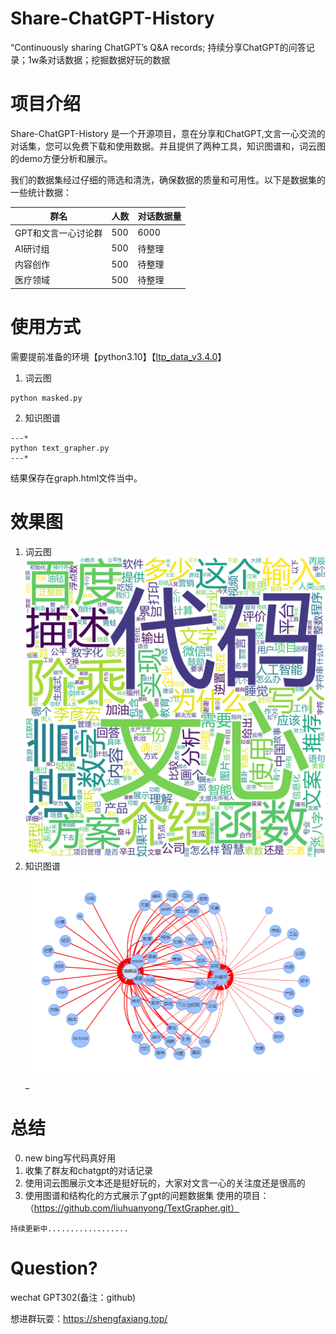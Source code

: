 # Share-ChatGPT-History

“Continuously sharing ChatGPT’s Q&A records; 持续分享ChatGPT的问答记录；1w条对话数据；挖掘数据好玩的数据

# 项目介绍

Share-ChatGPT-History 是一个开源项目，意在分享和ChatGPT,文言一心交流的对话集，您可以免费下载和使用数据。并且提供了两种工具，知识图谱和，词云图的demo方便分析和展示。

我们的数据集经过仔细的筛选和清洗，确保数据的质量和可用性。以下是数据集的一些统计数据：

| 群名 | 人数 | 对话数据量 |
| --- | --- | --- |
| GPT和文言一心讨论群 | 500 | 6000 |
| AI研讨组 | 500 | 待整理 |
| 内容创作 | 500 | 待整理 |
| 医疗领域 | 500 | 待整理 |

# 使用方式

需要提前准备的环境【python3.10】【[ltp_data_v3.4.0](ltp_data_v3.4.0)】
1.  词云图　
```
python masked.py
```
2. 知识图谱　
```
---*
python text_grapher.py
---*
```
结果保存在graph.html文件当中。


# 效果图

1) 词云图 
![image](https://github.com/onexixi/share-chatgpt-history/blob/master/image/wordcloud.png)
2) 知识图谱 
![image](https://github.com/onexixi/share-chatgpt-history/blob/master/image/know.png)_

# 总结

0) new bing写代码真好用
1) 收集了群友和chatgpt的对话记录
2) 使用词云图展示文本还是挺好玩的，大家对文言一心的关注度还是很高的
3) 使用图谱和结构化的方式展示了gpt的问题数据集 使用的项目： （https://github.com/liuhuanyong/TextGrapher.git）

```
持续更新中..................
```

# Question?

wechat GPT302(备注：github)

想进群玩耍：https://shengfaxiang.top/
